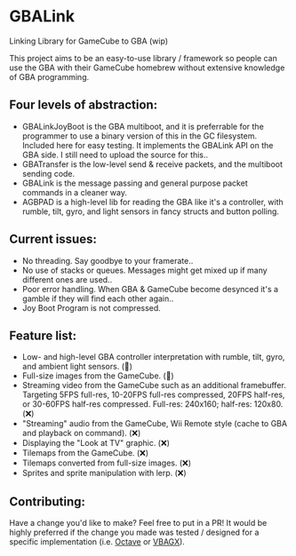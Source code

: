 # GBALink
Linking Library for GameCube to GBA (wip)

This project aims to be an easy-to-use library / framework so people can use the GBA with their GameCube homebrew without extensive knowledge of GBA programming.

## Four levels of abstraction:
- GBALinkJoyBoot is the GBA multiboot, and it is preferrable for the programmer to use a binary version of this in the GC filesystem. Included here for easy testing. It implements the GBALink API on the GBA side. I still need to upload the source for this..
- GBATransfer is the low-level send & receive packets, and the multiboot sending code.
- GBALink is the message passing and general purpose packet commands in a cleaner way.
- AGBPAD is a high-level lib for reading the GBA like it's a controller, with rumble, tilt, gyro, and light sensors in fancy structs and button polling.

## Current issues:
- No threading. Say goodbye to your framerate..
- No use of stacks or queues. Messages might get mixed up if many different ones are used..
- Poor error handling. When GBA & GameCube become desynced it's a gamble if they will find each other again..
- Joy Boot Program is not compressed. 

## Feature list:
- Low- and high-level GBA controller interpretation with rumble, tilt, gyro, and ambient light sensors. (🔧)
- Full-size images from the GameCube. (🔧)
- Streaming video from the GameCube such as an additional framebuffer. Targeting 5FPS full-res, 10-20FPS full-res compressed, 20FPS half-res, or 30-60FPS half-res compressed. Full-res: 240x160; half-res: 120x80. (❌)
- "Streaming" audio from the GameCube, Wii Remote style (cache to GBA and playback on command). (❌)
- Displaying the "Look at TV" graphic. (❌)
- Tilemaps from the GameCube. (❌)
- Tilemaps converted from full-size images. (❌)
- Sprites and sprite manipulation with lerp. (❌)

## Contributing:
Have a change you'd like to make? Feel free to put in a PR!
It would be highly preferred if the change you made was tested / designed for a specific implementation (i.e. [Octave](https://github.com/mholtkamp/octave) or [VBAGX](https://github.com/dborth/vbagx/)).
